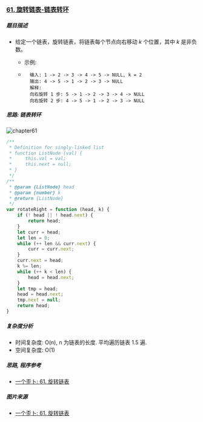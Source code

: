 ### [61. 旋转链表-链表转环](https://leetcode-cn.com/problems/rotate-list/)

##### 题目描述

* 给定一个链表，旋转链表，将链表每个节点向右移动 *k* 个位置，其中 *k* 是非负数。

    * 示例:

    * ```example
        输入: 1 -> 2 -> 3 -> 4 -> 5 -> NULL, k = 2
        输出: 4 -> 5 -> 1 -> 2 -> 3 -> NULL
        解释:
        向右旋转 1 步: 5 -> 1 -> 2 -> 3 -> 4 -> NULL
        向右旋转 2 步: 4 -> 5 -> 1 -> 2 -> 3 -> NULL
        ```



##### 思路: 链表转环

![chapter61](https://pic.leetcode-cn.com/221a9b004ce8b55e7e190789711850154408609d1af11881e48680c65f5e32f1-file_1597038479852)



```javascript
/**
 * Definition for singly-linked list
 * function ListNode (val) {
 *     this.val = val;
 *     this.next = null;
 * }
 */
/**
 * @param {ListNode} head
 * @param {number} k
 * @return {ListNode}
 */
var rotateRight = function (head, k) {
    if (! head || ! head.next) {
        return head;
    }
    let curr = head;
    let len = 0;
    while (++ len && curr.next) {
        curr = curr.next;
    }
    curr.next = head;
    k %= len;
    while (++ k < len) {
        head = head.next;
    }
    let tmp = head;
    head = head.next;
    tmp.next = null;
    return head;
}
```



##### 复杂度分析

* 时间复杂度: O(n), n 为链表的长度. 平均遍历链表 1.5 遍.
* 空间复杂度: O(1)



##### 思路, 程序参考

* [一个歪卜: 61. 旋转链表](https://leetcode-cn.com/problems/rotate-list/solution/dong-tu-suan-fa-xuan-zhuan-lian-biao-si-chong-ji-3/)

##### 图片来源

* [一个歪卜: 61. 旋转链表](https://leetcode-cn.com/problems/rotate-list/solution/dong-tu-suan-fa-xuan-zhuan-lian-biao-si-chong-ji-3/)